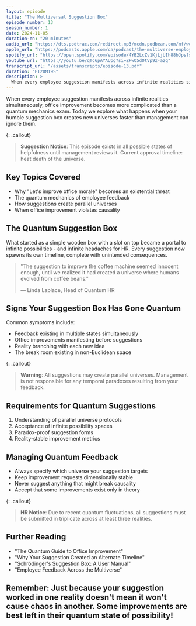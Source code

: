 ```yaml
---
layout: episode
title: "The Multiversal Suggestion Box"
episode_number: 13
season_number: 1
date: 2024-11-05
duration-en: "20 minutes"
audio_url: "https://dts.podtrac.com/redirect.mp3/mcdn.podbean.com/mf/web/d2ik947zrxtbfwxr/E13_-_The_Multiversal_Suggestion_Box_-_2024-11-04_1211_PM8xd2h.mp3"
apple_url: "https://podcasts.apple.com/ca/podcast/the-multiverse-employee-handbook/id1764134739?i=1000675739235"
spotify_url: "https://open.spotify.com/episode/4YB2LcZv1KjLjUIh88bJps?si=-CJeMj2uTN2zB0JPGhH12w"
youtube_url: "https://youtu.be/qTc6pAYAUpg?si=ZFwO5dOtVp9z-azg"
transcript_url: "/assets/transcripts/episode-13.pdf"
duration: "PT20M19S"
description: >
  When every employee suggestion manifests across infinite realities simultaneously, office improvement becomes more complicated than a quantum mechanics exam. Today we explore what happens when your humble suggestion box creates new universes faster than management can ignore them.
---
```


When every employee suggestion manifests across infinite realities simultaneously, office improvement becomes more complicated than a quantum mechanics exam. Today we explore what happens when your humble suggestion box creates new universes faster than management can ignore them.

{: .callout}
> **Suggestion Notice**: This episode exists in all possible states of helpfulness
> until management reviews it. Current approval timeline: heat death of the universe.

## Key Topics Covered
* Why "Let's improve office morale" becomes an existential threat
* The quantum mechanics of employee feedback
* How suggestions create parallel universes
* When office improvement violates causality

## The Quantum Suggestion Box
What started as a simple wooden box with a slot on top became a portal to infinite possibilities - and infinite headaches for HR. Every suggestion now spawns its own timeline, complete with unintended consequences.

> "The suggestion to improve the coffee machine seemed innocent enough, until
> we realized it had created a universe where humans evolved from coffee beans."
>
> — Linda Laplace, Head of Quantum HR

## Signs Your Suggestion Box Has Gone Quantum
Common symptoms include:
* Feedback existing in multiple states simultaneously
* Office improvements manifesting before suggestions
* Reality branching with each new idea
* The break room existing in non-Euclidean space

{: .callout}
> **Warning**: All suggestions may create parallel universes. Management is not
> responsible for any temporal paradoxes resulting from your feedback.

## Requirements for Quantum Suggestions
1. Understanding of parallel universe protocols
2. Acceptance of infinite possibility spaces
3. Paradox-proof suggestion forms
4. Reality-stable improvement metrics

## Managing Quantum Feedback
* Always specify which universe your suggestion targets
* Keep improvement requests dimensionally stable
* Never suggest anything that might break causality
* Accept that some improvements exist only in theory

{: .callout}
> **HR Notice**: Due to recent quantum fluctuations, all suggestions must be
> submitted in triplicate across at least three realities.

## Further Reading
* "The Quantum Guide to Office Improvement"
* "Why Your Suggestion Created an Alternate Timeline"
* "Schrödinger's Suggestion Box: A User Manual"
* "Employee Feedback Across the Multiverse"

Remember: Just because your suggestion worked in one reality doesn't mean it
won't cause chaos in another. Some improvements are best left in their quantum
state of possibility!
---
